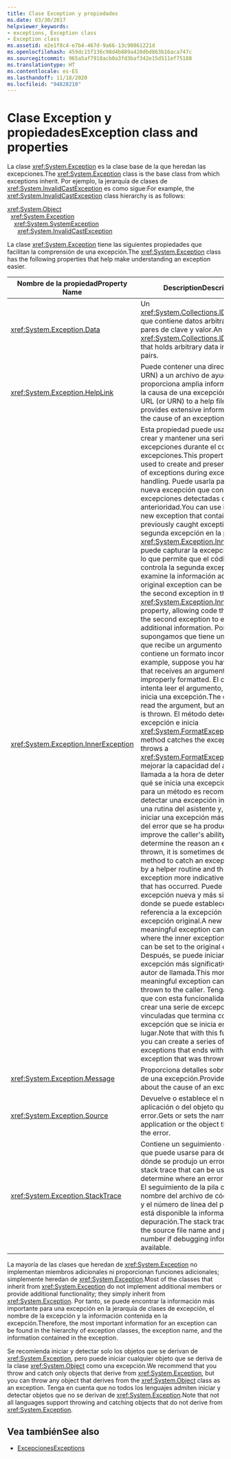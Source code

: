 ```yaml
---
title: Clase Exception y propiedades
ms.date: 03/30/2017
helpviewer_keywords:
- exceptions, Exception class
- Exception class
ms.assetid: e2e1f8c4-e7b4-467d-9a66-13c90861221d
ms.openlocfilehash: 459dc15f136c98d4b889a420dbd863b16aca747c
ms.sourcegitcommit: 965a5af7918acb0a3fd3baf342e15d511ef75188
ms.translationtype: HT
ms.contentlocale: es-ES
ms.lasthandoff: 11/18/2020
ms.locfileid: "94828210"
---
```

# <a name="exception-class-and-properties"></a><span data-ttu-id="8b0ff-102">Clase Exception y propiedades</span><span class="sxs-lookup"><span data-stu-id="8b0ff-102">Exception class and properties</span></span>

<span data-ttu-id="8b0ff-103">La clase <xref:System.Exception> es la clase base de la que heredan las excepciones.</span><span class="sxs-lookup"><span data-stu-id="8b0ff-103">The <xref:System.Exception> class is the base class from which exceptions inherit.</span></span> <span data-ttu-id="8b0ff-104">Por ejemplo, la jerarquía de clases de <xref:System.InvalidCastException> es como sigue:</span><span class="sxs-lookup"><span data-stu-id="8b0ff-104">For example, the <xref:System.InvalidCastException> class hierarchy is as follows:</span></span>

<xref:System.Object>\
&nbsp;&nbsp;<xref:System.Exception>\
&nbsp;&nbsp;&nbsp;&nbsp;<xref:System.SystemException>\
&nbsp;&nbsp;&nbsp;&nbsp;&nbsp;&nbsp;<xref:System.InvalidCastException>

<span data-ttu-id="8b0ff-105">La clase <xref:System.Exception> tiene las siguientes propiedades que facilitan la comprensión de una excepción.</span><span class="sxs-lookup"><span data-stu-id="8b0ff-105">The <xref:System.Exception> class has the following properties that help make understanding an exception easier.</span></span>

| <span data-ttu-id="8b0ff-106">Nombre de la propiedad</span><span class="sxs-lookup"><span data-stu-id="8b0ff-106">Property Name</span></span> | <span data-ttu-id="8b0ff-107">Description</span><span class="sxs-lookup"><span data-stu-id="8b0ff-107">Description</span></span> |
| ------------- | ----------- |
| <xref:System.Exception.Data> | <span data-ttu-id="8b0ff-108">Un <xref:System.Collections.IDictionary> que contiene datos arbitrarios en pares de clave y valor.</span><span class="sxs-lookup"><span data-stu-id="8b0ff-108">An <xref:System.Collections.IDictionary> that holds arbitrary data in key-value pairs.</span></span> |
| <xref:System.Exception.HelpLink> | <span data-ttu-id="8b0ff-109">Puede contener una dirección URL (o URN) a un archivo de ayuda que proporciona amplia información sobre la causa de una excepción.</span><span class="sxs-lookup"><span data-stu-id="8b0ff-109">Can hold a URL (or URN) to a help file that provides extensive information about the cause of an exception.</span></span> |
| <xref:System.Exception.InnerException> | <span data-ttu-id="8b0ff-110">Esta propiedad puede usarse para crear y mantener una serie de excepciones durante el control de excepciones.</span><span class="sxs-lookup"><span data-stu-id="8b0ff-110">This property can be used to create and preserve a series of exceptions during exception handling.</span></span> <span data-ttu-id="8b0ff-111">Puede usarla para crear una nueva excepción que contiene excepciones detectadas con anterioridad.</span><span class="sxs-lookup"><span data-stu-id="8b0ff-111">You can use it to create a new exception that contains previously caught exceptions.</span></span> <span data-ttu-id="8b0ff-112">La segunda excepción en la propiedad <xref:System.Exception.InnerException> puede capturar la excepción original, lo que permite que el código que controla la segunda excepción examine la información adicional.</span><span class="sxs-lookup"><span data-stu-id="8b0ff-112">The original exception can be captured by the second exception in the <xref:System.Exception.InnerException> property, allowing code that handles the second exception to examine the additional information.</span></span> <span data-ttu-id="8b0ff-113">Por ejemplo, supongamos que tiene un método que recibe un argumento que contiene un formato incorrecto.</span><span class="sxs-lookup"><span data-stu-id="8b0ff-113">For example, suppose you have a method that receives an argument that's improperly formatted.</span></span>  <span data-ttu-id="8b0ff-114">El código intenta leer el argumento, pero se inicia una excepción.</span><span class="sxs-lookup"><span data-stu-id="8b0ff-114">The code tries to read the argument, but an exception is thrown.</span></span> <span data-ttu-id="8b0ff-115">El método detecta la excepción e inicia <xref:System.FormatException>.</span><span class="sxs-lookup"><span data-stu-id="8b0ff-115">The method catches the exception and throws a <xref:System.FormatException>.</span></span> <span data-ttu-id="8b0ff-116">Para mejorar la capacidad del autor de llamada a la hora de determinar por qué se inicia una excepción, a veces, para un método es recomendable detectar una excepción iniciada por una rutina del asistente y, después, iniciar una excepción más indicativa del error que se ha producido.</span><span class="sxs-lookup"><span data-stu-id="8b0ff-116">To improve the caller's ability to determine the reason an exception is thrown, it is sometimes desirable for a method to catch an exception thrown by a helper routine and then throw an exception more indicative of the error that has occurred.</span></span> <span data-ttu-id="8b0ff-117">Puede crear una excepción nueva y más significativa, donde se puede establecer la referencia a la excepción interna en la excepción original.</span><span class="sxs-lookup"><span data-stu-id="8b0ff-117">A new and more meaningful exception can be created, where the inner exception reference can be set to the original exception.</span></span> <span data-ttu-id="8b0ff-118">Después, se puede iniciar esta excepción más significativa para el autor de llamada.</span><span class="sxs-lookup"><span data-stu-id="8b0ff-118">This more meaningful exception can then be thrown to the caller.</span></span> <span data-ttu-id="8b0ff-119">Tenga en cuenta que con esta funcionalidad, puede crear una serie de excepciones vinculadas que termina con la excepción que se inicia en primer lugar.</span><span class="sxs-lookup"><span data-stu-id="8b0ff-119">Note that with this functionality, you can create a series of linked exceptions that ends with the exception that was thrown first.</span></span> |
| <xref:System.Exception.Message> | <span data-ttu-id="8b0ff-120">Proporciona detalles sobre la causa de una excepción.</span><span class="sxs-lookup"><span data-stu-id="8b0ff-120">Provides details about the cause of an exception.</span></span>
| <xref:System.Exception.Source> | <span data-ttu-id="8b0ff-121">Devuelve o establece el nombre de la aplicación o del objeto que generó el error.</span><span class="sxs-lookup"><span data-stu-id="8b0ff-121">Gets or sets the name of the application or the object that causes the error.</span></span> |
| <xref:System.Exception.StackTrace>| <span data-ttu-id="8b0ff-122">Contiene un seguimiento de la pila que puede usarse para determinar dónde se produjo un error.</span><span class="sxs-lookup"><span data-stu-id="8b0ff-122">Contains a stack trace that can be used to determine where an error occurred.</span></span> <span data-ttu-id="8b0ff-123">El seguimiento de la pila contiene el nombre del archivo de código fuente y el número de línea del programa si está disponible la información de depuración.</span><span class="sxs-lookup"><span data-stu-id="8b0ff-123">The stack trace includes the source file name and program line number if debugging information is available.</span></span> |

<span data-ttu-id="8b0ff-124">La mayoría de las clases que heredan de <xref:System.Exception> no implementan miembros adicionales ni proporcionan funciones adicionales; simplemente heredan de <xref:System.Exception>.</span><span class="sxs-lookup"><span data-stu-id="8b0ff-124">Most of the classes that inherit from <xref:System.Exception> do not implement additional members or provide additional functionality; they simply inherit from <xref:System.Exception>.</span></span> <span data-ttu-id="8b0ff-125">Por tanto, se puede encontrar la información más importante para una excepción en la jerarquía de clases de excepción, el nombre de la excepción y la información contenida en la excepción.</span><span class="sxs-lookup"><span data-stu-id="8b0ff-125">Therefore, the most important information for an exception can be found in the hierarchy of exception classes, the exception name, and the information contained in the exception.</span></span>

<span data-ttu-id="8b0ff-126">Se recomienda iniciar y detectar solo los objetos que se derivan de <xref:System.Exception>, pero puede iniciar cualquier objeto que se deriva de la clase <xref:System.Object> como una excepción.</span><span class="sxs-lookup"><span data-stu-id="8b0ff-126">We recommend that you throw and catch only objects that derive from <xref:System.Exception>, but you can throw any object that derives from the <xref:System.Object> class as an exception.</span></span> <span data-ttu-id="8b0ff-127">Tenga en cuenta que no todos los lenguajes admiten iniciar y detectar objetos que no se derivan de <xref:System.Exception>.</span><span class="sxs-lookup"><span data-stu-id="8b0ff-127">Note that not all languages support throwing and catching objects that do not derive from <xref:System.Exception>.</span></span>
  
## <a name="see-also"></a><span data-ttu-id="8b0ff-128">Vea también</span><span class="sxs-lookup"><span data-stu-id="8b0ff-128">See also</span></span>

- [<span data-ttu-id="8b0ff-129">Excepciones</span><span class="sxs-lookup"><span data-stu-id="8b0ff-129">Exceptions</span></span>](index.md)
